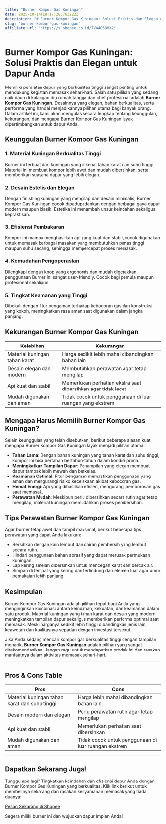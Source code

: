 ```yaml
---
title: "Burner Kompor Gas Kuningan"
date: 2025-10-14T18:17:28.763222Z
description: "# Burner Kompor Gas Kuningan: Solusi Praktis dan Elegan untuk Dapur Anda..."
slug: "burner-kompor-gas-kuningan"
affiliate_url: "https://s.shopee.co.id/7V44C68VX2"
---
```

# Burner Kompor Gas Kuningan: Solusi Praktis dan Elegan untuk Dapur Anda

Memiliki peralatan dapur yang berkualitas tinggi sangat penting untuk mendukung kegiatan memasak sehari-hari. Salah satu pilihan yang sedang naik daun di kalangan ibu rumah tangga dan chef profesional adalah **Burner Kompor Gas Kuningan**. Desainnya yang elegan, bahan berkualitas, serta performa yang handal menjadikannya pilihan utama bagi banyak orang. Dalam artikel ini, kami akan mengulas secara lengkap tentang keunggulan, kekurangan, dan mengapa Burner Kompor Gas Kuningan layak dipertimbangkan untuk dapur Anda.

## Keunggulan Burner Kompor Gas Kuningan

### 1. Material Kuningan Berkualitas Tinggi
Burner ini terbuat dari kuningan yang dikenal tahan karat dan suhu tinggi. Material ini membuat kompor lebih awet dan mudah dibersihkan, serta memberikan suasana dapur yang lebih elegan.

### 2. Desain Estetis dan Elegan
Dengan finishing kuningan yang mengilap dan desain minimalis, Burner Kompor Gas Kuningan cocok dipadupadankan dengan berbagai gaya dapur modern maupun klasik. Estetika ini menambah unsur keindahan sekaligus kepraktisan.

### 3. Efisiensi Pembakaran
Kompor ini mampu menghasilkan api yang kuat dan stabil, cocok digunakan untuk memasak berbagai masakan yang membutuhkan panas tinggi maupun suhu sedang, sehingga mempercepat proses memasak.

### 4. Kemudahan Pengoperasian
Dilengkapi dengan knop yang ergonomis dan mudah digerakkan, penggunaan Burner ini sangat user-friendly. Cocok bagi pemula maupun profesional sekalipun.

### 5. Tingkat Keamanan yang Tinggi
Dibekali dengan fitur pengaman terhadap kebocoran gas dan konstruksi yang kokoh, meningkatkan rasa aman saat digunakan dalam jangka panjang.

## Kekurangan Burner Kompor Gas Kuningan

| Kelebihan                        | Kekurangan                                |
|----------------------------------|-------------------------------------------|
| Material kuningan tahan karat    | Harga sedikit lebih mahal dibandingkan bahan lain |
| Desain elegan dan modern        | Membutuhkan perawatan agar tetap mengilap |
| Api kuat dan stabil             | Memerlukan perhatian ekstra saat dibersihkan agar tidak lecet |
| Mudah digunakan dan aman       | Tidak cocok untuk penggunaan di luar ruangan yang ekstrem               |

## Mengapa Harus Memilih Burner Kompor Gas Kuningan?

Selain keunggulan yang telah disebutkan, berikut beberapa alasan kuat mengapa Burner Kompor Gas Kuningan layak menjadi pilihan utama:

- **Tahan Lama**: Dengan bahan kuningan yang tahan karat dan suhu tinggi, kompor ini bisa bertahan bertahun-tahun dalam kondisi prima.
- **Meningkatkan Tampilan Dapur**: Penampilan yang elegan membuat dapur tampak lebih mewah dan berkelas.
- **Keamanan Optimal**: Fitur pengaman memastikan penggunaan yang aman dan mengurangi risiko kecelakaan akibat kebocoran gas.
- **Hemat Energi**: Api yang dihasilkan efisien, mengurangi pemborosan gas saat memasak.
- **Perawatan Mudah**: Meskipun perlu dibersihkan secara rutin agar tetap mengilap, material kuningan memudahkan proses pembersihan.

## Tips Perawatan Burner Kompor Gas Kuningan

Agar burner tetap awet dan tampil maksimal, berikut beberapa tips perawatan yang dapat Anda lakukan:

- Bersihkan dengan kain lembut dan cairan pembersih yang lembut secara rutin.
- Hindari penggunaan bahan abrasif yang dapat merusak permukaan kuningan.
- Lap kering setelah dibersihkan untuk mencegah karat dan bercak air.
- Simpan di tempat yang kering dan terlindung dari elemen luar agar umur pemakaian lebih panjang.

## Kesimpulan

Burner Kompor Gas Kuningan adalah pilihan tepat bagi Anda yang menginginkan kombinasi antara keindahan, kekuatan, dan keamanan dalam satu produk. Material kuningan yang tahan karat dan desain yang modern meningkatkan tampilan dapur sekaligus memberikan performa optimal saat memasak. Meski harganya sedikit lebih tinggi dibandingkan jenis lain, keawetan dan kualitasnya sepadan dengan investasi tersebut.

Jika Anda sedang mencari kompor gas berkualitas tinggi dengan tampilan menarik, **Burner Kompor Gas Kuningan** adalah pilihan yang sangat direkomendasikan. Jangan ragu untuk mendapatkan produk ini dan rasakan manfaatnya dalam aktivitas memasak sehari-hari.

---

## Pros & Cons Table

| **Pros**                                       | **Cons**                                        |
|------------------------------------------------|------------------------------------------------|
| Material kuningan tahan karat dan suhu tinggi | Harga lebih mahal dibandingkan bahan lain     |
| Desain modern dan elegan                     | Perlu perawatan rutin agar tetap mengilap     |
| Api kuat dan stabil                         | Memerlukan perhatian saat dibersihkan       |
| Mudah digunakan dan aman                    | Tidak cocok untuk penggunaan di luar ruangan ekstrem |

---

## Dapatkan Sekarang Juga!

Tunggu apa lagi? Tingkatkan keindahan dan efisiensi dapur Anda dengan Burner Kompor Gas Kuningan yang berkualitas. Klik link berikut untuk membelinya sekarang dan rasakan kenyamanan memasak yang tiada duanya:

[Pesan Sekarang di Shopee](https://s.shopee.co.id/7V44C68VX2)

Segera miliki burner ini dan wujudkan dapur impian Anda!
